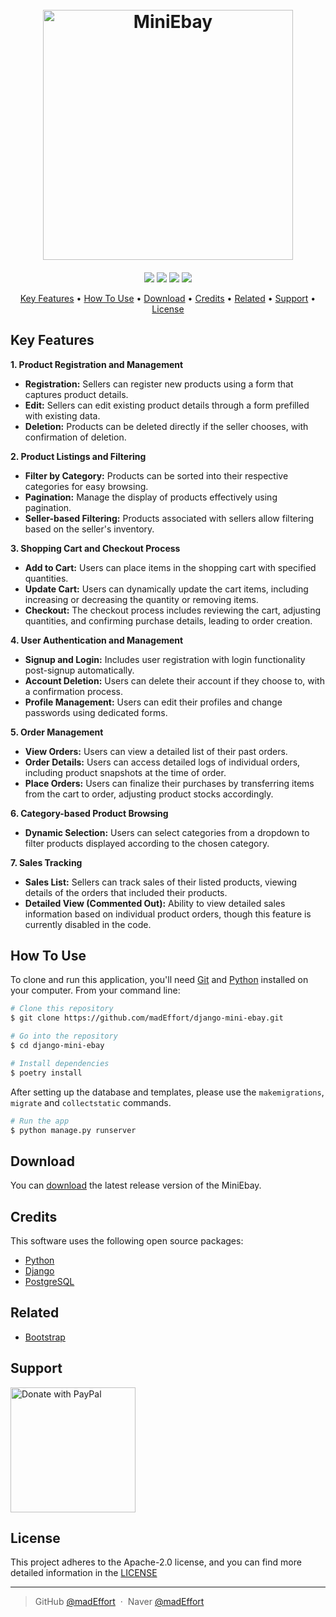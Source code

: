 <h1 align="center">
  <br>
  <a href="https://github.com/madEffort/django-mini-ebay.git">
    <img src="https://github.com/madEffort/django-mini-ebay/assets/158125247/41edec39-5850-43c0-be73-d3095a400893" alt="MiniEbay" width="400">
  </a>
  <br>
</h1>

<h4 align="center">
</h4>

<p align="center">
<a href="https://github.com/madEffort/django-mini-ebay/blob/main/LICENSE"><img src="https://img.shields.io/badge/License-Apache_2.0-blue"></a>
<a href="https://www.python.org/"><img src="https://img.shields.io/badge/Python-v3.10.5-yellow"></a>
<a href="https://github.com/madEffort/django-mini-ebay.git"><img src="https://img.shields.io/badge/PRs-welcome-green"></a>
<a href="https://www.paypal.me/madEffort"><img src="https://img.shields.io/badge/$-donate-ff69b4"></a>
</p>

<p align="center">
  <a href="#key-features">Key Features</a> • <a href="#how-to-use">How To Use</a> • <a href="#download">Download</a> • <a href="#credits">Credits</a> • <a href="#related">Related</a> • <a href="#support">Support</a> • <a href="#license">License</a>
</p>


## Key Features

**1. Product Registration and Management**
- **Registration:** Sellers can register new products using a form that captures product details.
- **Edit:** Sellers can edit existing product details through a form prefilled with existing data.
- **Deletion:** Products can be deleted directly if the seller chooses, with confirmation of deletion.

**2. Product Listings and Filtering**
- **Filter by Category:** Products can be sorted into their respective categories for easy browsing.
- **Pagination:** Manage the display of products effectively using pagination.
- **Seller-based Filtering:** Products associated with sellers allow filtering based on the seller's inventory.

**3. Shopping Cart and Checkout Process**
- **Add to Cart:** Users can place items in the shopping cart with specified quantities.
- **Update Cart:** Users can dynamically update the cart items, including increasing or decreasing the quantity or removing items.
- **Checkout:** The checkout process includes reviewing the cart, adjusting quantities, and confirming purchase details, leading to order creation.

**4. User Authentication and Management**
- **Signup and Login:** Includes user registration with login functionality post-signup automatically.
- **Account Deletion:** Users can delete their account if they choose to, with a confirmation process.
- **Profile Management:** Users can edit their profiles and change passwords using dedicated forms.

**5. Order Management**
- **View Orders:** Users can view a detailed list of their past orders.
- **Order Details:** Users can access detailed logs of individual orders, including product snapshots at the time of order.
- **Place Orders:** Users can finalize their purchases by transferring items from the cart to order, adjusting product stocks accordingly.

**6. Category-based Product Browsing**
- **Dynamic Selection:** Users can select categories from a dropdown to filter products displayed according to the chosen category.

**7. Sales Tracking**
- **Sales List:** Sellers can track sales of their listed products, viewing details of the orders that included their products.
- **Detailed View (Commented Out):** Ability to view detailed sales information based on individual product orders, though this feature is currently disabled in the code.


## How To Use

To clone and run this application, you'll need [Git](https://git-scm.com) and [Python](https://www.python.org/downloads/) installed on your computer. From your command line:

```bash
# Clone this repository
$ git clone https://github.com/madEffort/django-mini-ebay.git

# Go into the repository
$ cd django-mini-ebay

# Install dependencies
$ poetry install
```

After setting up the database and templates, please use the `makemigrations`, `migrate` and `collectstatic` commands.

```bash
# Run the app
$ python manage.py runserver
```

## Download

You can [download](https://github.com/madEffort/django-mini-ebay/releases) the latest release version of the MiniEbay.

## Credits

This software uses the following open source packages:

- [Python](https://www.python.org/)
- [Django](https://www.djangoproject.com/)
- [PostgreSQL](https://www.postgresql.org/)

## Related

- [Bootstrap](https://getbootstrap.com/)

## Support

<a href="https://www.paypal.com/paypalme/madEffort">
<img src="https://raw.githubusercontent.com/stefan-niedermann/paypal-donate-button/master/paypal-donate-button.png" alt="Donate with PayPal" width="200">
</a>


## License

This project adheres to the Apache-2.0 license, and you can find more detailed information in the [LICENSE](https://github.com/madEffort/django-mini-ebay/blob/main/LICENSE)

---

> GitHub [@madEffort](https://github.com/madEffort) &nbsp;&middot;&nbsp;
> Naver [@madEffort](https://search.naver.com/search.naver?where=nexearch&sm=tab_etc&mra=bjky&x_csa=%7B%22fromUi%22%3A%22kb%22%7D&pkid=1&os=32229226&qvt=0&query=%EA%B9%80%ED%98%84%EC%9A%B0)
